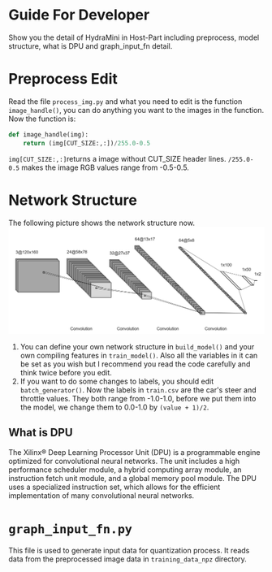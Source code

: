# Guide For Developer
Show you the detail of HydraMini in Host-Part including preprocess, model structure, what is DPU and graph_input_fn detail.

# Preprocess Edit
Read the file `process_img.py` and what you need to edit is the function `image_handle()`, you can do anything you want to the images in the function. Now the function is:
```python
def image_handle(img):
    return (img[CUT_SIZE:,:])/255.0-0.5
```
`img[CUT_SIZE:,:]`returns a image without CUT_SIZE header lines. `/255.0-0.5` makes the image RGB values range from -0.5-0.5.

# Network Structure
The following picture shows the network structure now.
![network](./ns.png)
1. You can define your own network structure in `build_model()` and your own compiling features in `train_model()`. Also all the variables in it can be set as you wish but I recommend you read the code carefully and think twice before you edit. 
2. If you want to do some changes to labels, you should edit `batch_generator()`. Now the labels in `train.csv` are the car's steer and throttle values. They both range from -1.0-1.0, before we put them into the model, we change them to 0.0-1.0 by `(value + 1)/2`.

## What is DPU
The Xilinx® Deep Learning Processor Unit (DPU) is a programmable engine optimized for convolutional
neural networks. The unit includes a high performance scheduler module, a hybrid computing array
module, an instruction fetch unit module, and a global memory pool module. The DPU uses a
specialized instruction set, which allows for the efficient implementation of many convolutional neural
networks.

# `graph_input_fn.py`
This file is used to generate input data for quantization process. It reads data from the preprocessed image data in `training_data_npz` directory.